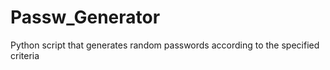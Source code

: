 # Passw_Generator
 Python script that generates random passwords according to the specified criteria
